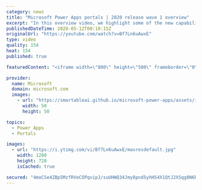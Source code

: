 ```yaml
---
category: news
title: "Microsoft Power Apps portals | 2020 release wave 1 overview"
excerpt: "In this overview video, we highlight some of the new capabilities included in the latest update to Microsoft Power Apps portals.     Here are the capabilities covered:   •    Power BI integration, so you can quickly add Power BI reports, tables, and dashboards to your portals without coding.  •    Themes"
publishedDateTime: 2020-05-12T00:10:15Z
originalUrl: "https://youtube.com/watch?v=Bf7Ln6uAwxE"
type: video
quality: 154
heat: 154
published: true

featuredContent: "<iframe width=\"800\" height=\"500\" frameborder=\"0\" src=\"https://www.youtube.com/embed/Bf7Ln6uAwxE\" allow=\"accelerometer; autoplay; encrypted-media; gyroscope; picture-in-picture\" allowfullscreen></iframe>"

provider:
  name: Microsoft
  domain: microsoft.com
  images:
    - url: "https://smartableai.github.io/microsoft-power-apps/assets/images/organizations/microsoft.com-50x50.jpg"
      width: 50
      height: 50

topics:
  - Power Apps
  - Portals

images:
  - url: "https://i.ytimg.com/vi/Bf7Ln6uAwxE/maxresdefault.jpg"
    width: 1280
    height: 720
    isCached: true

secured: "4moCSe4ZBp5MzfRVeCOPqvipJ/suUHWQ34Jmy8pnd5yhH54X1QtJ2XSqg8N6hdTAtNH1viWKIcYws4GYCm5tV2lHLOdJD+YbAXLF17h9My0I3gM8m+goidv3LGmQjLNi6aegxodKTQwmHiBn+eVxs0uKKIrzZV6+0Sy0ruWCW0Nn+zFOoGS5XOc1ewYgB3lRdvHrAxsGM+54dpjLf25c0xODok64or6w8kOFpctqSt2GGioL6tuVHR3SOsCdVv35PFvboEciYapfr7mfFlVWFmIVOxh4J36tFVQJVf/7zE99b10wgXymDNSYE18Foq7/yjCq1VtcZfj2NvPTL5sWxMmMbJjR142IfTygxHHlWhJJA6hHqXp6PIieSyRmusk5FVAXzphOOety5sm2+oXLYBRVFgcYTOsDSZQhym5rcAhKfZMw9KFzyajVtRgy4aKQ;MKtYh8z9MRk7XWuFdn7Iag=="
---
```


